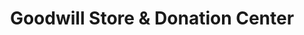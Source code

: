 ---
title: "Goodwill Store & Donation Center"
url: /calgary/goodwill-store-and-donation-center-sarcee-trail-nw/
shop: charity
---